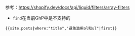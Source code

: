 参考：https://shopify.dev/docs/api/liquid/filters/array-filters

- `find`在当前GhP中是不支持的

```
{{site.posts|where:"title","避免滥用ol和ul"|first}}
```
<script>
    console.log( {{ site.posts|where:"title","避免滥用ol和ul"|first | json }} );
</script>
